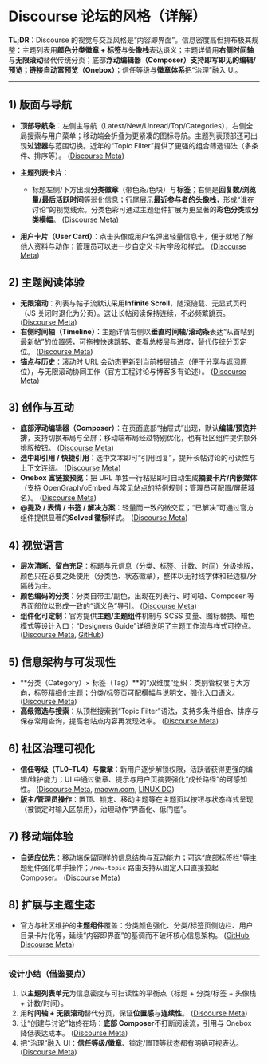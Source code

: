 # Discourse 论坛的风格（详解）

**TL;DR**：Discourse 的视觉与交互风格是“内容即界面”。信息密度高但排布极其规整：主题列表用**颜色分类徽章 + 标签**与**头像栈**表达语义；主题详情用**右侧时间轴**与**无限滚动**替代传统分页；底部**浮动编辑器（Composer）**支持即写即见的编辑/预览；链接自动**富预览（Onebox）**；信任等级与**徽章体系**把“治理”融入 UI。

---

## 1) 版面与导航

* **顶部导航条**：左侧主导航（Latest/New/Unread/Top/Categories），右侧全局搜索与用户菜单；移动端会折叠为更紧凑的图标导航。主题列表顶部还可出现**过滤器**与范围切换。近年的“Topic Filter”提供了更强的组合筛选语法（多条件、排序等）。 ([Discourse Meta][1])
* **主题列表卡片**：

  * 标题左侧/下方出现**分类徽章**（带色条/色块）与**标签**；右侧是**回复数/浏览量/最后活跃时间**等弱化信息；行尾展示**最近参与者的头像栈**，形成“谁在讨论”的视觉线索。分类色彩可通过主题组件扩展为更显著的**彩色分类**或**分类横幅**。 ([Discourse Meta][2])
* **用户卡片（User Card）**：点击头像或用户名弹出轻量信息卡，便于就地了解他人资料与动作；管理员可以进一步自定义卡片字段和样式。 ([Discourse Meta][3])

## 2) 主题阅读体验

* **无限滚动**：列表与帖子流默认采用**Infinite Scroll**，随滚随载、无显式页码（JS 关闭时退化为分页）。这让长帖阅读保持连续，不必频繁跳页。 ([Discourse Meta][4])
* **右侧时间轴（Timeline）**：主题详情右侧以**垂直时间轴/滚动条**表达“从首帖到最新帖”的位置感，可拖拽快速跳转、查看总楼层与进度，替代传统分页定位。 ([Discourse Meta][5])
* **锚点与历史**：滚动时 URL 会动态更新到当前楼层锚点（便于分享与返回原位），与无限滚动协同工作（官方工程讨论与博客多有论述）。 ([Discourse Meta][4])

## 3) 创作与互动

* **底部浮动编辑器（Composer）**：在页面底部“抽屉式”出现，默认**编辑/预览并排**，支持切换布局与全屏；移动端布局经过特别优化，也有社区组件提供额外排版按钮。 ([Discourse Meta][6])
* **选中即引用 / 快捷引用**：选中文本即可“引用回复”，提升长帖讨论的可读性与上下文连结。 ([Discourse Meta][7])
* **Onebox 富链接预览**：把 URL 单独一行粘贴即可自动生成**摘要卡片/内嵌媒体**（支持 OpenGraph/oEmbed 与常见站点的特例规则；管理员可配置/屏蔽域名）。 ([Discourse Meta][8])
* **@提及 / 表情 / 书签 / 解决方案**：轻量而一致的微交互；“已解决”可通过官方组件提供显著的**Solved 徽标**样式。 ([Discourse Meta][9])

## 4) 视觉语言

* **层次清晰、留白充足**：标题与元信息（分类、标签、计数、时间）分级排版，颜色只在必要之处使用（分类色、状态徽章），整体以无衬线字体和轻边框/分隔线为主。
* **颜色编码的分类**：分类自带主/副色，出现在列表行、时间轴、Composer 等界面部位以形成一致的“语义色”导引。 ([Discourse Meta][2])
* **组件化可定制**：官方提供**主题/主题组件**机制与 SCSS 变量、图标替换、暗色模式等设计入口；“Designers Guide”详细说明了主题工作流与样式可控点。 ([Discourse Meta][10], [GitHub][11])

## 5) 信息架构与可发现性

* \*\*分类（Category）× 标签（Tag）\*\*的“双维度”组织：类别管权限与大方向，标签精细化主题；分类/标签页可配横幅与说明文，强化入口语义。 ([Discourse Meta][12])
* **高级筛选与搜索**：从顶栏搜索到“Topic Filter”语法，支持多条件组合、排序与保存常用查询，提高老站点内容再发现效率。 ([Discourse Meta][1])

## 6) 社区治理可视化

* **信任等级（TL0–TL4）**与**徽章**：新用户逐步解锁权限，活跃者获得更强的编辑/维护能力；UI 中通过徽章、提示与用户页摘要强化“成长路径”的可感知性。 ([Discourse Meta][13], [maown.com][14], [LINUX DO][15])
* **版主/管理员操作**：置顶、锁定、移动主题等在主题页以按钮与状态样式呈现（被锁定时输入区禁用），治理动作“界面化、低门槛”。

## 7) 移动端体验

* **自适应优先**：移动端保留同样的信息结构与互动能力；可选“底部标签栏”等主题组件强化单手操作；`/new-topic` 路由支持从固定入口直接拉起 Composer。 ([Discourse Meta][16])

## 8) 扩展与主题生态

* 官方与社区维护的**主题组件**覆盖：分类颜色强化、分类/标签页侧边栏、用户目录卡片化等，延续“内容即界面”的基调而不破坏核心信息架构。 ([GitHub][17], [Discourse Meta][18])

---

### 设计小结（借鉴要点）

1. 以**主题列表单元**为信息密度与可扫读性的平衡点（标题 + 分类/标签 + 头像栈 + 计数/时间）。
2. 用**时间轴 + 无限滚动**替代分页，保证**位置感**与**连续性**。 ([Discourse Meta][4])
3. 让“创建与讨论”始终在场：**底部 Composer**不打断阅读流，引用与 Onebox 降低表达成本。 ([Discourse Meta][6])
4. 把“治理”融入 UI：**信任等级/徽章**、锁定/置顶等状态都有明确可视表达。 ([Discourse Meta][13])

[1]: https://meta.discourse.org/t/filtering-topic-lists-in-discourse/375558?utm_source=chatgpt.com "Filtering topic lists in Discourse - Using Discourse - Discourse Meta"
[2]: https://meta.discourse.org/t/colorful-categories/207267?utm_source=chatgpt.com "Colorful Categories - Theme component - Discourse Meta"
[3]: https://meta.discourse.org/t/using-user-cards-to-quickly-view-information-about-others/44093?utm_source=chatgpt.com "Using user cards to quickly view information about others - Discourse Meta"
[4]: https://meta.discourse.org/t/understanding-infinite-scrolling/30804?utm_source=chatgpt.com "Understanding infinite scrolling - Discourse Meta"
[5]: https://meta.discourse.org/t/change-right-gutter-to-vertical-timeline-topic-controls/44096?utm_source=chatgpt.com "Change right gutter to vertical timeline + topic controls"
[6]: https://meta.discourse.org/t/toggle-composer-layout-to-position-editor-and-preview-as-top-bottom-instead-of-left-right/261818?utm_source=chatgpt.com "Toggle Composer layout to position Editor and Preview as top-bottom ..."
[7]: https://meta.discourse.org/t/how-do-i-quote-reply-when-appearance-of-quote-reply-button-on-text-selection-is-turned-off/51761?utm_source=chatgpt.com "How do I quote reply when appearance of \"quote reply ... - Discourse Meta"
[8]: https://meta.discourse.org/t/creating-rich-link-previews-with-onebox/98088?utm_source=chatgpt.com "Creating rich link previews with Onebox - Discourse Meta"
[9]: https://meta.discourse.org/t/solved-topic-badge/281981?utm_source=chatgpt.com "Solved Topic Badge - Theme component - Discourse Meta"
[10]: https://meta.discourse.org/t/designers-guide-to-getting-started-with-themes-in-discourse/152002?utm_source=chatgpt.com "Designer's Guide to getting started with themes in Discourse"
[11]: https://github.com/discourse/discourse-developer-docs/blob/main/docs/05-themes-components/03-designers-guide.md?utm_source=chatgpt.com "discourse-developer-docs/docs/05-themes-components/03-designers-guide ..."
[12]: https://meta.discourse.org/t/category-group-tag-descriptions-as-topics/297605?utm_source=chatgpt.com "Category, Group, Tag Descriptions as Topics - Discourse Meta"
[13]: https://meta.discourse.org/t/understanding-and-using-badges/32540?utm_source=chatgpt.com "Understanding and using badges - Discourse Meta"
[14]: https://maown.com/t/topic/80?utm_source=chatgpt.com "了解论坛的信任等级 - Discourse - 媉"
[15]: https://linux.do/t/topic/2460?utm_source=chatgpt.com "【新人请看】了解Discourse信任度 - 文档共建 - LINUX DO"
[16]: https://meta.discourse.org/t/discourse-tab-bar-for-mobile/75696?utm_source=chatgpt.com "Discourse Tab Bar for Mobile - Theme component - Discourse Meta"
[17]: https://github.com/discourse/discourse-topic-list-sidebars?utm_source=chatgpt.com "Discourse Topic List Sidebars - GitHub"
[18]: https://meta.discourse.org/t/user-card-directory/144479?utm_source=chatgpt.com "User Card Directory - Theme component - Discourse Meta"
